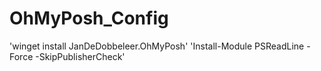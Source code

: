 ﻿# OhMyPosh_Config
'winget install JanDeDobbeleer.OhMyPosh'
'Install-Module PSReadLine -Force -SkipPublisherCheck'
